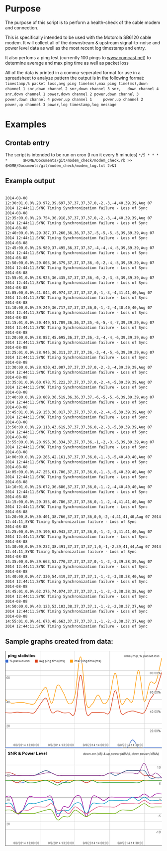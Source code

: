 # Purpose
The purpose of this script is to perform a health-check of the cable modem and connection.

This is specifically intended to be used with the Motorola SB6120 cable modem. It will collect all of the downstream & upstream signal-to-noise and power level data as well as the most recent log timestamp and entry.

It also perfoms a ping test (currently 100 pings to www.comcast.net) to determine average and max ping time as well as packet loss

All of the data is printed in a comma-seperated format for use in a spreadsheet to analyze pattern
the output is in the following format:
`timestamp,% packet loss,avg ping time(ms),max ping time(ms),down channel 1 snr,down channel 2 snr,down channel 3 snr,   down channel 4 snr,down channel 1 power,down channel 2 power,down channel 3 power,down channel 4 power,up channel 1     power,up channel 2 power,up channel 3 power,log timestamp,log message`

# Examples
## Crontab entry
The script is intended to be run on cron (I run it every 5 minutes)
`*/5 * * * *       $HOME/Documents/git/modem_check/modem_check.rb >> $HOME/Documents/git/modem_check/modem_log.txt 2>&1`

## Example output
```

2014-08-08 12:30:01,0.0%,28.972,39.697,37,37,37,37,0,-2,-3,-4,40,39,39,Aug 07 2014 12:44:11,SYNC Timing Synchronization failure - Loss of Sync
2014-08-08 12:35:00,0.0%,28.754,36.918,37,37,37,37,0,-2,-3,-4,40,39,39,Aug 07 2014 12:44:11,SYNC Timing Synchronization failure - Loss of Sync
2014-08-08 12:40:00,0.0%,29.387,37.260,36,36,37,37,-5,-5,-5,-5,39,39,39,Aug 07 2014 12:44:11,SYNC Timing Synchronization failure - Loss of Sync
2014-08-08 12:45:00,0.0%,28.989,37.495,36,37,37,37,-4,-4,-4,-5,39,39,39,Aug 07 2014 12:44:11,SYNC Timing Synchronization failure - Loss of Sync
2014-08-08 12:50:00,0.0%,29.003,36.379,37,37,37,36,-0,-2,-4,-5,39,39,39,Aug 07 2014 12:44:11,SYNC Timing Synchronization failure - Loss of Sync
2014-08-08 12:55:01,0.0%,28.925,36.435,37,37,37,36,-0,-2,-3,-5,39,39,39,Aug 07 2014 12:44:11,SYNC Timing Synchronization failure - Loss of Sync
2014-08-08 13:05:00,0.0%,41.044,49.974,37,37,37,37,0,-1,-3,-4,41,41,40,Aug 07 2014 12:44:11,SYNC Timing Synchronization failure - Loss of Sync
2014-08-08 13:10:00,0.0%,29.249,36.717,37,37,37,36,0,-1,-2,-4,40,40,40,Aug 07 2014 12:44:11,SYNC Timing Synchronization failure - Loss of Sync
2014-08-08 13:15:01,0.0%,30.449,51.709,36,36,37,35,-6,-5,-4,-7,39,39,39,Aug 07 2014 12:44:11,SYNC Timing Synchronization failure - Loss of Sync
2014-08-08 13:20:00,0.0%,28.852,45.695,36,37,37,36,-3,-4,-4,-6,39,39,39,Aug 07 2014 12:44:11,SYNC Timing Synchronization failure - Loss of Sync
2014-08-08 13:25:01,0.0%,28.945,36.311,37,37,37,36,-3,-4,-5,-6,39,39,39,Aug 07 2014 12:44:11,SYNC Timing Synchronization failure - Loss of Sync
2014-08-08 13:30:00,0.0%,28.930,43.007,37,37,37,37,0,-2,-3,-4,39,39,39,Aug 07 2014 12:44:11,SYNC Timing Synchronization failure - Loss of Sync
2014-08-08 13:35:01,0.0%,60.078,75.222,37,37,37,37,0,-2,-4,-5,39,39,39,Aug 07 2014 12:44:11,SYNC Timing Synchronization failure - Loss of Sync
2014-08-08 13:40:00,0.0%,28.809,36.519,36,36,37,37,-6,-5,-5,-6,39,39,39,Aug 07 2014 12:44:11,SYNC Timing Synchronization failure - Loss of Sync
2014-08-08 13:45:01,0.0%,29.153,36.017,37,37,37,37,0,-2,-4,-5,39,39,39,Aug 07 2014 12:44:11,SYNC Timing Synchronization failure - Loss of Sync
2014-08-08 13:50:00,0.0%,29.113,43.619,37,37,37,36,0,-2,-3,-5,39,39,39,Aug 07 2014 12:44:11,SYNC Timing Synchronization failure - Loss of Sync
2014-08-08 13:55:00,0.0%,28.995,36.334,37,37,37,36,-1,-2,-3,-5,39,39,39,Aug 07 2014 12:44:11,SYNC Timing Synchronization failure - Loss of Sync
2014-08-08 14:00:00,0.0%,29.265,42.161,37,37,37,36,0,-1,-3,-5,40,40,40,Aug 07 2014 12:44:11,SYNC Timing Synchronization failure - Loss of Sync
2014-08-08 14:05:00,0.0%,47.255,61.706,37,37,37,36,0,-1,-3,-5,40,39,40,Aug 07 2014 12:44:11,SYNC Timing Synchronization failure - Loss of Sync
2014-08-08 14:10:01,0.0%,28.672,36.686,37,37,37,36,0,-1,-2,-4,40,40,40,Aug 07 2014 12:44:11,SYNC Timing Synchronization failure - Loss of Sync
2014-08-08 14:15:00,0.0%,29.355,40.786,37,37,37,36,0,-1,-2,-4,41,41,40,Aug 07 2014 12:44:11,SYNC Timing Synchronization failure - Loss of Sync
2014-08-08 14:20:00,8.0%,30.401,38.766,37,37,37,36,0,0,-2,-4,41,41,40,Aug 07 2014 12:44:11,SYNC Timing Synchronization failure - Loss of Sync
2014-08-08 14:25:00,0.0%,29.190,63.943,37,37,37,36,0,-1,-2,-3,41,41,40,Aug 07 2014 12:44:11,SYNC Timing Synchronization failure - Loss of Sync
2014-08-08 14:30:00,0.0%,29.232,38.491,37,37,37,37,1,0,-1,-2,39,41,44,Aug 07 2014 12:44:11,SYNC Timing Synchronization failure - Loss of Sync
2014-08-08 14:35:00,0.0%,39.663,53.770,37,37,37,37,0,-1,-2,-3,39,38,39,Aug 07 2014 12:44:11,SYNC Timing Synchronization failure - Loss of Sync
2014-08-08 14:40:00,0.0%,47.330,54.419,37,37,37,37,1,-1,-2,-3,38,38,40,Aug 07 2014 12:44:11,SYNC Timing Synchronization failure - Loss of Sync
2014-08-08 14:45:01,0.0%,62.275,74.074,37,37,37,37,1,-1,-2,-3,38,38,38,Aug 07 2014 12:44:11,SYNC Timing Synchronization failure - Loss of Sync
2014-08-08 14:50:00,0.0%,43.123,53.103,38,37,37,37,1,-1,-2,-2,38,37,37,Aug 07 2014 12:44:11,SYNC Timing Synchronization failure - Loss of Sync
2014-08-08 14:55:01,0.0%,41.673,48.663,37,37,37,37,1,-1,-2,-2,38,37,37,Aug 07 2014 12:44:11,SYNC Timing Synchronization failure - Loss of Sync
```

## Sample graphs created from data:
![](https://raw.githubusercontent.com/billimek/modem_check/master/images/ping%20graph.png)
![](https://raw.githubusercontent.com/billimek/modem_check/master/images/snr%20power%20graph.png)
